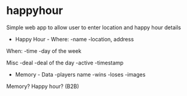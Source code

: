 # happyhour
Simple web app to allow user to enter location and happy hour details


- Happy Hour -
Where:
-name
-location, address

When: 
-time
-day of the week

Misc
-deal
-deal of the day
-active
-timestamp



- Memory -
Data
-players name
-wins
-loses
-images




Memory?
Happy hour? (B2B)


